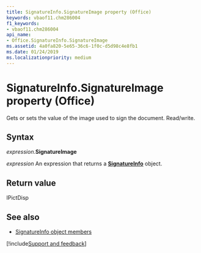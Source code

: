 ```yaml
---
title: SignatureInfo.SignatureImage property (Office)
keywords: vbaof11.chm286004
f1_keywords:
- vbaof11.chm286004
api_name:
- Office.SignatureInfo.SignatureImage
ms.assetid: 4a0fa820-5e65-36c6-1f0c-d5d98c4e8fb1
ms.date: 01/24/2019
ms.localizationpriority: medium
---
```



# SignatureInfo.SignatureImage property (Office)

Gets or sets the value of the image used to sign the document. Read/write.


## Syntax

_expression_.**SignatureImage**

_expression_ An expression that returns a **[SignatureInfo](Office.SignatureInfo.md)** object.


## Return value

IPictDisp


## See also

- [SignatureInfo object members](overview/Library-Reference/signatureinfo-members-office.md)



[!include[Support and feedback](~/includes/feedback-boilerplate.md)]